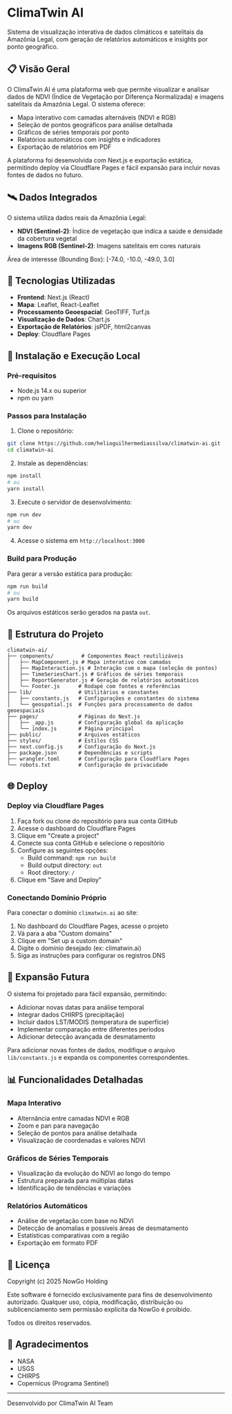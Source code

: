 # ClimaTwin AI

Sistema de visualização interativa de dados climáticos e satelitais da Amazônia Legal, com geração de relatórios automáticos e insights por ponto geográfico.

## 📋 Visão Geral

O ClimaTwin AI é uma plataforma web que permite visualizar e analisar dados de NDVI (Índice de Vegetação por Diferença Normalizada) e imagens satelitais da Amazônia Legal. O sistema oferece:

- Mapa interativo com camadas alternáveis (NDVI e RGB)
- Seleção de pontos geográficos para análise detalhada
- Gráficos de séries temporais por ponto
- Relatórios automáticos com insights e indicadores
- Exportação de relatórios em PDF

A plataforma foi desenvolvida com Next.js e exportação estática, permitindo deploy via Cloudflare Pages e fácil expansão para incluir novas fontes de dados no futuro.

## 🛰️ Dados Integrados

O sistema utiliza dados reais da Amazônia Legal:

- **NDVI (Sentinel-2)**: Índice de vegetação que indica a saúde e densidade da cobertura vegetal
- **Imagens RGB (Sentinel-2)**: Imagens satelitais em cores naturais

Área de interesse (Bounding Box): [-74.0, -10.0, -49.0, 3.0]

## 🚀 Tecnologias Utilizadas

- **Frontend**: Next.js (React)
- **Mapa**: Leaflet, React-Leaflet
- **Processamento Geoespacial**: GeoTIFF, Turf.js
- **Visualização de Dados**: Chart.js
- **Exportação de Relatórios**: jsPDF, html2canvas
- **Deploy**: Cloudflare Pages

## 🔧 Instalação e Execução Local

### Pré-requisitos

- Node.js 14.x ou superior
- npm ou yarn

### Passos para Instalação

1. Clone o repositório:
```bash
git clone https://github.com/helioguilhermediassilva/climatwin-ai.git
cd climatwin-ai
```

2. Instale as dependências:
```bash
npm install
# ou
yarn install
```

3. Execute o servidor de desenvolvimento:
```bash
npm run dev
# ou
yarn dev
```

4. Acesse o sistema em `http://localhost:3000`

### Build para Produção

Para gerar a versão estática para produção:

```bash
npm run build
# ou
yarn build
```

Os arquivos estáticos serão gerados na pasta `out`.

## 📁 Estrutura do Projeto

```
climatwin-ai/
├── components/         # Componentes React reutilizáveis
│   ├── MapComponent.js # Mapa interativo com camadas
│   ├── MapInteraction.js # Interação com o mapa (seleção de pontos)
│   ├── TimeSeriesChart.js # Gráficos de séries temporais
│   ├── ReportGenerator.js # Geração de relatórios automáticos
│   └── Footer.js      # Rodapé com fontes e referências
├── lib/               # Utilitários e constantes
│   ├── constants.js   # Configurações e constantes do sistema
│   └── geospatial.js  # Funções para processamento de dados geoespaciais
├── pages/             # Páginas do Next.js
│   ├── _app.js        # Configuração global da aplicação
│   └── index.js       # Página principal
├── public/            # Arquivos estáticos
├── styles/            # Estilos CSS
├── next.config.js     # Configuração do Next.js
├── package.json       # Dependências e scripts
├── wrangler.toml      # Configuração para Cloudflare Pages
└── robots.txt         # Configuração de privacidade
```

## 🌐 Deploy

### Deploy via Cloudflare Pages

1. Faça fork ou clone do repositório para sua conta GitHub
2. Acesse o dashboard do Cloudflare Pages
3. Clique em "Create a project"
4. Conecte sua conta GitHub e selecione o repositório
5. Configure as seguintes opções:
   - Build command: `npm run build`
   - Build output directory: `out`
   - Root directory: `/`
6. Clique em "Save and Deploy"

### Conectando Domínio Próprio

Para conectar o domínio `climatwin.ai` ao site:

1. No dashboard do Cloudflare Pages, acesse o projeto
2. Vá para a aba "Custom domains"
3. Clique em "Set up a custom domain"
4. Digite o domínio desejado (ex: climatwin.ai)
5. Siga as instruções para configurar os registros DNS

## 🔄 Expansão Futura

O sistema foi projetado para fácil expansão, permitindo:

- Adicionar novas datas para análise temporal
- Integrar dados CHIRPS (precipitação)
- Incluir dados LST/MODIS (temperatura de superfície)
- Implementar comparação entre diferentes períodos
- Adicionar detecção avançada de desmatamento

Para adicionar novas fontes de dados, modifique o arquivo `lib/constants.js` e expanda os componentes correspondentes.

## 📊 Funcionalidades Detalhadas

### Mapa Interativo

- Alternância entre camadas NDVI e RGB
- Zoom e pan para navegação
- Seleção de pontos para análise detalhada
- Visualização de coordenadas e valores NDVI

### Gráficos de Séries Temporais

- Visualização da evolução do NDVI ao longo do tempo
- Estrutura preparada para múltiplas datas
- Identificação de tendências e variações

### Relatórios Automáticos

- Análise de vegetação com base no NDVI
- Detecção de anomalias e possíveis áreas de desmatamento
- Estatísticas comparativas com a região
- Exportação em formato PDF

## 📄 Licença

Copyright (c) 2025 NowGo Holding

Este software é fornecido exclusivamente para fins de desenvolvimento autorizado.
Qualquer uso, cópia, modificação, distribuição ou sublicenciamento sem permissão explícita da NowGo é proibido.

Todos os direitos reservados.

## 🙏 Agradecimentos

- NASA
- USGS
- CHIRPS
- Copernicus (Programa Sentinel)

---

Desenvolvido por ClimaTwin AI Team
